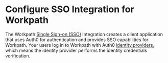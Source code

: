 # Configure SSO Integration for Workpath

The Workpath [Single Sign-on (SSO)](https://auth0.com/docs/sso) Integration creates a client application that uses Auth0 for authentication and provides SSO capabilities for Workpath. Your users log in to Workpath with Auth0 [identity providers](https://auth0.com/docs/identityproviders), which means the identity provider performs the identity credentials verification.
